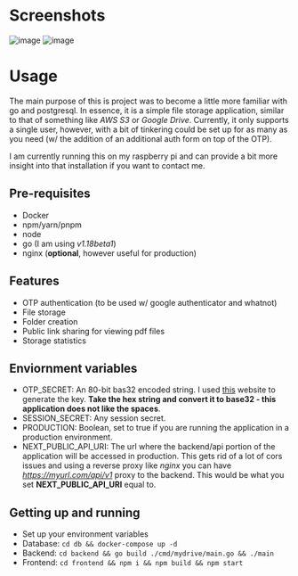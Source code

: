 # Screenshots
![image](https://user-images.githubusercontent.com/34420038/148321014-98fb4a36-9764-42ef-ac0c-1443eff2327f.png)
![image](https://user-images.githubusercontent.com/34420038/148320916-894d68d2-09ee-4bce-93ca-514b82f04743.png)

# Usage
The main purpose of this is project was to become a little more familiar
with go and postgresql. In essence, it is a simple file storage application, similar to that of something like *AWS S3* or *Google Drive*. Currently, it only supports a single user, however, with a bit of tinkering could be set up for as many as you need (w/ the addition of an additional auth form on top of the OTP).

I am currently running this on my raspberry pi and can provide a bit more insight into that installation if you want to contact me.

## Pre-requisites
- Docker
- npm/yarn/pnpm
- node
- go (I am using *v1.18beta1*)
- nginx (**optional**, however useful for production)

## Features
- OTP authentication (to be used w/ google authenticator and whatnot)
- File storage
- Folder creation
- Public link sharing for viewing pdf files
- Storage statistics

## Enviornment variables
- OTP_SECRET: An 80-bit bas32 encoded string. I used [this](https://www.xanxys.net/totp/) website to generate the key. **Take the hex string and convert it to base32 - this application does not like the spaces**.
- SESSION_SECRET: Any session secret.
- PRODUCTION: Boolean, set to true if you are running the application in a production environment.
- NEXT_PUBLIC_API_URI: The url where the backend/api portion of the application will be accessed in production. This gets rid of a lot of cors issues and using a reverse proxy like *nginx* you can have *https://myurl.com/api/v1* proxy to the backend. This would be what you set **NEXT_PUBLIC_API_URI** equal to.

## Getting up and running
- Set up your environment variables
- Database: ```cd db && docker-compose up -d```
- Backend: ```cd backend && go build ./cmd/mydrive/main.go && ./main```
- Frontend: ```cd frontend && npm i && npm build && npm start```
